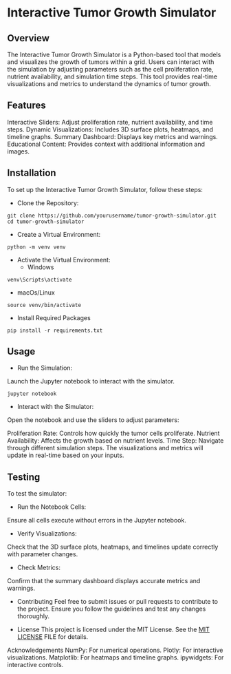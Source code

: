 # Interactive Tumor Growth Simulator
## Overview
The Interactive Tumor Growth Simulator is a Python-based tool that models and visualizes the growth of tumors within a grid. Users can interact with the simulation by adjusting parameters such as the cell proliferation rate, nutrient availability, and simulation time steps. This tool provides real-time visualizations and metrics to understand the dynamics of tumor growth.

## Features
Interactive Sliders: Adjust proliferation rate, nutrient availability, and time steps.
Dynamic Visualizations: Includes 3D surface plots, heatmaps, and timeline graphs.
Summary Dashboard: Displays key metrics and warnings.
Educational Content: Provides context with additional information and images.

## Installation
To set up the Interactive Tumor Growth Simulator, follow these steps:
- Clone the Repository:
```
git clone https://github.com/yourusername/tumor-growth-simulator.git
cd tumor-growth-simulator
 ```
- Create a Virtual Environment:
```
python -m venv venv
```
- Activate the Virtual Environment:
  * Windows
```
venv\Scripts\activate
```
  * macOs/Linux
```
source venv/bin/activate
```
- Install Required Packages
```
pip install -r requirements.txt
```
## Usage
- Run the Simulation:

Launch the Jupyter notebook to interact with the simulator.
```
jupyter notebook
```
- Interact with the Simulator:

Open the notebook and use the sliders to adjust parameters:

Proliferation Rate: Controls how quickly the tumor cells proliferate.
Nutrient Availability: Affects the growth based on nutrient levels.
Time Step: Navigate through different simulation steps.
The visualizations and metrics will update in real-time based on your inputs.

## Testing
To test the simulator:

- Run the Notebook Cells:

Ensure all cells execute without errors in the Jupyter notebook.

- Verify Visualizations:

Check that the 3D surface plots, heatmaps, and timelines update correctly with parameter changes.

- Check Metrics:

Confirm that the summary dashboard displays accurate metrics and warnings.

- Contributing
Feel free to submit issues or pull requests to contribute to the project. Ensure you follow the guidelines and test any changes thoroughly.

- License
This project is licensed under the MIT License. See the  [MIT LICENSE](https://github.com/Sushil2k4/Tumor-Growth-Simulator/blob/main/LICENSE) FILE for details.

Acknowledgements
NumPy: For numerical operations.
Plotly: For interactive visualizations.
Matplotlib: For heatmaps and timeline graphs.
ipywidgets: For interactive controls.
